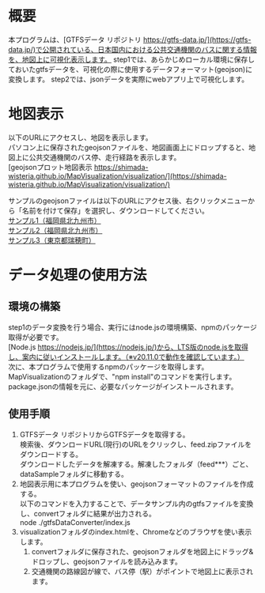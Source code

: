 # 概要
本プログラムは、[GTFSデータ リポジトリ https://gtfs-data.jp/](https://gtfs-data.jp/)で公開されている、日本国内における公共交通機関のバスに関する情報を、地図上に可視化表示します。
step1では、あらかじめローカル環境に保存しておいたgtfsデータを、可視化の際に使用するデータフォーマット(geojson)に変換します。
step2では、jsonデータを実際にwebアプリ上で可視化します。

# 地図表示
以下のURLにアクセスし、地図を表示します。  
パソコン上に保存されたgeojsonファイルを、地図画面上にドロップすると、地図上に公共交通機関のバス停、走行経路を表示します。  
[geojsonプロット地図表示 https://shimada-wisteria.github.io/MapVisualization/visualization/](https://shimada-wisteria.github.io/MapVisualization/visualization/)

サンプルのgeojsonファイルは以下のURLにアクセス後、右クリックメニューから「名前を付けて保存」を選択し、ダウンロードしてください。  
[サンプル1（福岡県北九州市）](https://shimada-wisteria.github.io/MapVisualization/gtfsDataConverter/convert/feed_kitakyushucity_okura_20231221_150210.geojson)  
[サンプル2（福岡県北九州市）](https://shimada-wisteria.github.io/MapVisualization/gtfsDataConverter/convert/feed_kitakyushucity_tashiro-kawachi_20231221_150201.geojson)  
[サンプル3（東京都瑞穂町）](https://shimada-wisteria.github.io/MapVisualization/gtfsDataConverter/convert/feed_mizuhotown_communitybus_20231020_160021.geojson)  

# データ処理の使用方法
## 環境の構築
step1のデータ変換を行う場合、実行にはnode.jsの環境構築、npmのパッケージ取得が必要です。  
[Node.js https://nodejs.jp/](https://nodejs.jp/)から、LTS版のnode.jsを取得し、案内に従いインストールします。（※v20.11.0で動作を確認しています。）  
次に、本プログラムで使用するnpmのパッケージを取得します。  
MapVisualizationのフォルダで、"npm install"のコマンドを実行します。  
package.jsonの情報を元に、必要なパッケージがインストールされます。  
  
## 使用手順
1. GTFSデータ リポジトリからGTFSデータを取得する。  
  検索後、ダウンロードURL(現行)のURLをクリックし、feed.zipファイルをダウンロードする。  
  ダウンロードしたデータを解凍する。解凍したフォルダ（feed***）ごと、dataSampleフォルダに移動する。  
2. 地図表示用に本プログラムを使い、geojsonフォーマットのファイルを作成する。  
  以下のコマンドを入力することで、データサンプル内のgtfsファイルを変換し、convertフォルダに結果が出力される。  
  node ./gtfsDataConverter/index.js  
3. visualizationフォルダのindex.htmlを、Chromeなどのブラウザを使い表示します。  
    1. convertフォルダに保存された、geojsonフォルダを地図上にドラッグ&ドロップし、geojsonファイルを読み込みます。
    2. 交通機関の路線図が線で、バス停（駅）がポイントで地図上に表示されます。
